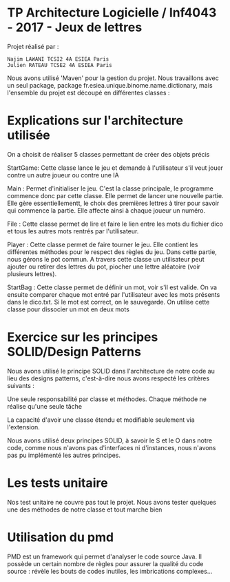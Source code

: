 # TP Architecture Logicielle / Inf4043 - 2017 - Jeux de lettres

Projet réalisé par :

    Najim LAWANI TCSI2 4A ESIEA Paris
    Julien RATEAU TCSE2 4A ESIEA Paris

Nous avons utilisé 'Maven' pour la gestion du projet. Nous travaillons avec un seul package, package fr.esiea.unique.binome.name.dictionary, mais l'ensemble du projet est découpé en différentes classes :

# Explications sur l'architecture utilisée

On a choisit de réaliser 5 classes permettant de créer des objets précis


  StartGame: Cette classe lance le jeu et demande à l'utilisateur s'il veut 
  jouer contre un autre joueur ou contre une IA
  
  Main : Permet d'initialiser le jeu. C'est la classe principale, 
  le programme commence donc par cette classe. Elle permet de lancer 
  une nouvelle partie. Elle gère essentiellementt, le choix des premières 
  lettres à tirer pour savoir qui commence la partie. 
  Elle affecte ainsi à chaque joueur un numéro.
   
  File : Cette classe permet de lire et faire le lien entre les mots du  fichier dico 
  et tous les autres mots rentrés par l'utilisateur.
    
  Player : Cette classe permet de faire tourner le jeu. 
  Elle contient les différentes méthodes pour le respect des règles du jeu.
  Dans cette partie, nous gérons le pot commun. 
  A travers cette classe un utilisateur peut ajouter ou retirer des lettres du pot, 
  piocher une lettre aléatoire (voir plusieurs lettres).
    
  StartBag : Cette classe permet de définir un mot, voir s'il est valide.
  On va ensuite comparer chaque mot entré par l'utilisateur 
  avec les mots présents dans le dico.txt.
  Si le mot est correct, on le sauvegarde.
  On utilise cette classe pour dissocier un mot en deux mots 

 
 # Exercice sur les principes SOLID/Design Patterns
 
 Nous avons utilisé le principe SOLID dans l'architecture de 
 notre code au lieu des designs patterns, 
 c'est-à-dire nous avons respecté les critères suivants :

 Une seule responsabilité par classe et méthodes.
 Chaque méthode ne réalise qu'une seule tâche

 La capacité d'avoir une classe étendu et modifiable seulement via l'extension.

 Nous avons utilisé deux principes SOLID,
 à savoir le S et le O dans notre code, 
 comme nous n'avons pas d'interfaces ni d'instances,
 nous n'avons pas pu implémenté les autres principes.
    
    
#  Les tests unitaire

Nos test unitaire ne couvre pas tout le projet.
Nous avons tester quelques une des méthodes 
de notre classe et tout marche bien



#   Utilisation du pmd

PMD est un framework qui permet d'analyser le code source Java.
Il possède un certain nombre de règles pour assurer la qualité 
du code source : révèle les bouts de codes inutiles, 
les imbrications complexes...


